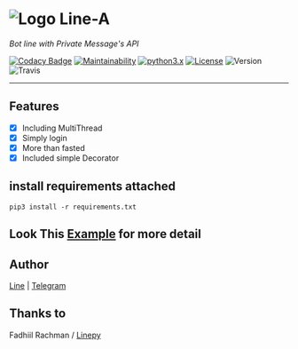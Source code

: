 # ![Logo](https://github.com/dyseo/X/blob/master/examples/assets/LINE-sm.png) Line-A
_Bot line with Private Message's API_

[![Codacy Badge](https://api.codacy.com/project/badge/Grade/0c7d8fcc9b084e51bfde2cd0c6425986)](https://app.codacy.com/app/dyseo/A?utm_source=github.com&utm_medium=referral&utm_content=dyseo/A&utm_campaign=Badge_Grade_Dashboard) [![Maintainability](https://api.codeclimate.com/v1/badges/ba3a789981b24f572d32/maintainability)](https://codeclimate.com/github/dyseo/A/maintainability)
[![python3.x](https://img.shields.io/badge/python-3.x-green.svg)](https://www.python.org/downloads/release/python-372/) [![License](https://img.shields.io/badge/MIT-License-blue.svg)](https://opensource.org/licenses/MIT) ![Version](https://img.shields.io/badge/Version-1.7-red.svg) ![Travis](https://travis-ci.org/dyseo/A.svg?branch=master) 

___
## Features
-   [x] Including MultiThread
-   [x] Simply login
-   [x] More than fasted
-   [x] Included simple Decorator

## install requirements attached
`pip3 install -r requirements.txt`

## Look This [Example](example.py) for more detail
 
## Author
[Line](line.me/ti/p/~line.bngsad) | [Telegram](t.me/alnyz)

## Thanks to
Fadhiil Rachman / [Linepy](https://github.com/fadhiilrachman/line-py)
